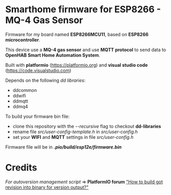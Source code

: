 # Smarthome firmware for ESP8266 - MQ-4 Gas Sensor
Firmware for my board named **ESP8266MCU11**, based on **ESP8266 microcontroller**.

This device use a **MQ-4 gas sensor** and use **MQTT protocol** to send data to **OpenHAB Smart Home Automation System**.

Built with **platformio** (https://platformio.org) and **visual studio code** (https://code.visualstudio.com)

Depends on the following *dd libraries*:

 - ddcommon
 - ddwifi
 - ddmqtt
 - ddmq4

To build your firmware bin file:
 - clone this repository with the *--recursive* flag to checkout **dd-libraries**
 - rename file *src/user-config-template.h* in *src/user-config.h*
 - set your **WIFI** and **MQTT** settings in file *src/user-config.h*
 
Firmware file will be in ***.pio/build/esp12e/firmware.bin***

# Credits

*For autoversion management script* => **PlatformIO forum** ["How to build got revision into binary for version output?"](https://community.platformio.org/t/how-to-build-got-revision-into-binary-for-version-output/15380/5)